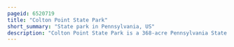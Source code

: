 ```yaml
---
pageid: 6520719
title: "Colton Point State Park"
short_summary: "State park in Pennsylvania, US"
description: "Colton Point State Park is a 368-acre Pennsylvania State Park in tioga County Pennsylvania in the united States. It is located on the west Side of the Pine Creek Gorge also known as the grand Canyon of Pennsylvania 800 Feet deep and nearly 4000 Feet wide. The Park extends from the creek Beneath the Gorge to the Rim and across Part of the Plateau to the West. Colton Point State Park is known for its Views of Pine Creek Gorge and offers Opportunities for picnicking hiking Fishing and hunting Whitewater Boating and Camping. Colton Point is surrounded on the east Rim by the Tioga State Forest and its Sister Park Leonard Harrison State Park. The Park is situated on a State forest Road in shippen Township 5 Miles south of us. S. Route 6."
---
```

